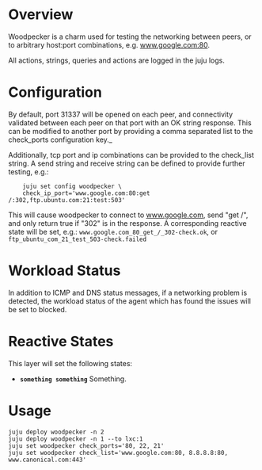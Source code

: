# Overview

Woodpecker is a charm used for testing the networking between peers, or 
to arbitrary host:port combinations, e.g. www.google.com:80.

All actions, strings, queries and actions are logged in the juju logs.


# Configuration

By default, port 31337 will be opened on each peer, and connectivity
validated between each peer on that port with an OK string response.
This can be modified to another port by providing a comma separated list
to the check_ports configuration key._ 

Additionally, tcp port and ip combinations can be provided to the check_list
string. A send string and receive string can be defined to provide further
testing, e.g.:

        juju set config woodpecker \
        check_ip_port='www.google.com:80:get /:302,ftp.ubuntu.com:21:test:503'

This will cause woodpecker to connect to www.google.com, send "get /", and
only return true if "302" is in the response. A corresponding reactive state
will be set, e.g.: `www.google.com_80_get_/_302-check.ok`, or
`ftp_ubuntu_com_21_test_503-check.failed`


# Workload Status

In addition to ICMP and DNS status messages, if a networking problem is
detected, the workload status of the agent which has found the issues
will be set to blocked. 


# Reactive States

This layer will set the following states:

* **`something something`** Something.


# Usage

```
juju deploy woodpecker -n 2
juju deploy woodpecker -n 1 --to lxc:1
juju set woodpecker check_ports='80, 22, 21'
juju set woodpecker check_list='www.google.com:80, 8.8.8.8:80, www.canonical.com:443'
```
